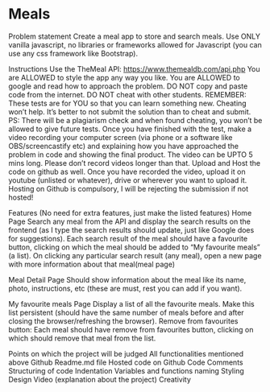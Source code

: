 # Meals
Problem statement
Create a meal app to store and search meals. Use ONLY vanilla javascript, no libraries or frameworks allowed for Javascript (you can use any css framework like Bootstrap).

Instructions
Use the TheMeal API: https://www.themealdb.com/api.php
You are ALLOWED to style the app any way you like.
You are ALLOWED to google and read how to approach the problem.
DO NOT copy and paste code from the internet.
DO NOT cheat with other students. REMEMBER: These tests are for YOU so that you can learn something new. Cheating won’t help. It’s better to not submit the solution than to cheat and submit. PS: There will be a plagiarism check and when found cheating, you won’t be allowed to give future tests.
Once you have finished with the test, make a video recording your computer screen (via phone or a software like OBS/screencastify etc) and explaining how you have approached the problem in code and showing the final product. The video can be UPTO 5 mins long. Please don’t record videos longer than that.
Upload and Host the code on github as well.
Once you have recorded the video, upload it on youtube (unlisted or whatever), drive or wherever you want to upload it.
Hosting on Github is compulsory, I will be rejecting the submission if not hosted!


Features (No need for extra features, just make the listed features)
Home Page
Search any meal from the API and display the search results on the frontend (as I type the search results should update, just like Google does for suggestions).
Each search result of the meal should have a favourite button, clicking on which the meal should be added to “My favourite meals” (a list).
On clicking any particular search result (any meal), open a new page with more information about that meal(meal page)

Meal Detail Page
Should show information about the meal like its name, photo, instructions, etc (these are must, rest you can add if you want).

My favourite meals Page
Display a list of all the favourite meals.
Make this list persistent (should have the same number of meals before and after closing the browser/refreshing the browser).
Remove from favourites button: Each meal should have remove from favourites button, clicking on which should remove that meal from the list.


Points on which the project will be judged
All functionalities mentioned above
Github
Readme.md file
Hosted code on Github
Code
Comments
Structuring of code
Indentation
Variables and functions naming
Styling
Design
Video (explanation about the project)
Creativity


